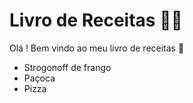 # Livro de Receitas :man_cook:

Olá ! Bem vindo ao meu livro de receitas :wave:

- Strogonoff de frango
- Paçoca
- Pizza
